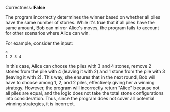 Correctness: **False**

The program incorrectly determines the winner based on whether all piles have the same number of stones. While it's true that if all piles have the same amount, Bob can mirror Alice's moves, the program fails to account for other scenarios where Alice can win. 

For example, consider the input:
```
4
1 2 3 4
```
In this case, Alice can choose the piles with 3 and 4 stones, remove 2 stones from the pile with 4 (leaving it with 2) and 1 stone from the pile with 3 (leaving it with 2). This way, she ensures that in the next round, Bob will have to choose among 1, 2, and 2 piles, effectively giving her a winning strategy. However, the program will incorrectly return "Alice" because not all piles are equal, and the logic does not take the total stone configurations into consideration. Thus, since the program does not cover all potential winning strategies, it is incorrect.